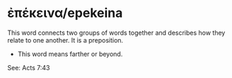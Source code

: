 # ἐπέκεινα/epekeina
This word connects two groups of words together and describes how they relate to one another. It is a preposition.

* This word means farther or beyond.

See: Acts 7:43
